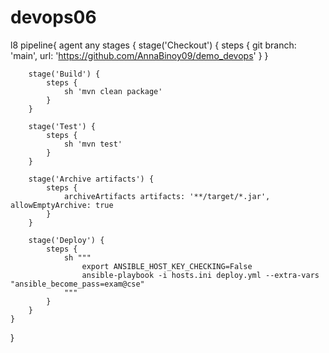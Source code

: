 # devops06








l8
pipeline{
    agent any
    stages {
        stage('Checkout') {
            steps {
                git branch: 'main', url: 'https://github.com/AnnaBinoy09/demo_devops'
            }
        }
       
        stage('Build') {
            steps {
                sh 'mvn clean package'
            }
        }
       
        stage('Test') {
            steps {
                sh 'mvn test'
            }
        }
       
        stage('Archive artifacts') {
            steps {
                archiveArtifacts artifacts: '**/target/*.jar', allowEmptyArchive: true
            }
        }
       
        stage('Deploy') {
            steps {
                sh """
                    export ANSIBLE_HOST_KEY_CHECKING=False
                    ansible-playbook -i hosts.ini deploy.yml --extra-vars "ansible_become_pass=exam@cse"
                """
            }
        }
    }
}
